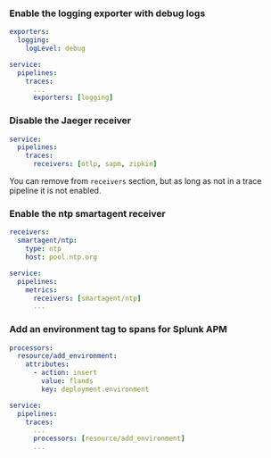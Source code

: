 ### Enable the logging exporter with debug logs

```yaml
exporters:
  logging:
    logLevel: debug

service:
  pipelines:
    traces:
      ...
      exporters: [logging]
```

### Disable the Jaeger receiver

```yaml
service:
  pipelines:
    traces:
      receivers: [otlp, sapm, zipkin]
```

You can remove from `receivers` section, but as long as not in a trace pipeline
it is not enabled.

### Enable the ntp smartagent receiver

```yaml
receivers:
  smartagent/ntp:
    type: ntp
    host: pool.ntp.org

service:
  pipelines:
    metrics:
      receivers: [smartagent/ntp]
      ...
```

### Add an environment tag to spans for Splunk APM

```yaml
processors:
  resource/add_environment:
    attributes:
      - action: insert
        value: flands
        key: deployment.environment

service:
  pipelines:
    traces:
      ...
      processors: [resource/add_environment]
      ...
```
